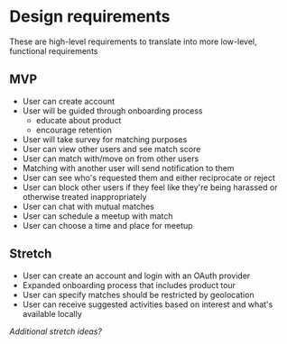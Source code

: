 # Design requirements

These are high-level requirements to translate into more low-level, functional requirements

## MVP

-   User can create account
-   User will be guided through onboarding process
    -   educate about product
    -   encourage retention
-   User will take survey for matching purposes
-   User can view other users and see match score
-   User can match with/move on from other users
-   Matching with another user will send notification to them
-   User can see who's requested them and either reciprocate or reject
-   User can block other users if they feel like they're being harassed or otherwise treated inappropriately
-   User can chat with mutual matches
-   User can schedule a meetup with match
-   User can choose a time and place for meetup

## Stretch

-   User can create an account and login with an OAuth provider
-   Expanded onboarding process that includes product tour
-   User can specify matches should be restricted by geolocation
-   User can receive suggested activities based on interest and what's available locally

*Additional stretch ideas?*
